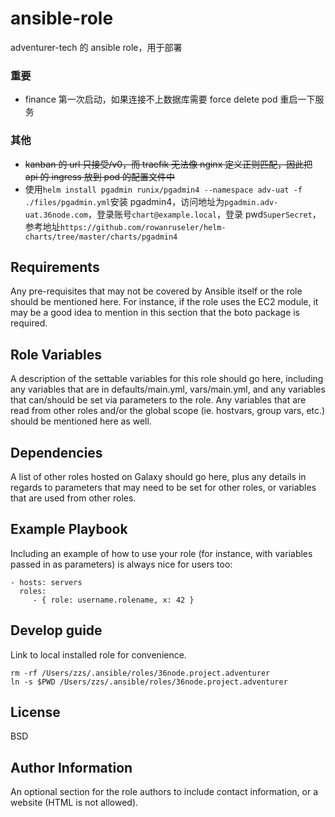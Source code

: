 # ansible-role

adventurer-tech 的 ansible role，用于部署

### 重要

- finance 第一次启动，如果连接不上数据库需要 force delete pod 重启一下服务

### 其他

- ~~kanban 的 url 只接受/v0，而 traefik 无法像 nginx 定义正则匹配，因此把 api 的 ingress 放到 pod 的配置文件中~~
- 使用`helm install pgadmin runix/pgadmin4 --namespace adv-uat -f ./files/pgadmin.yml`安装 pgadmin4，访问地址为`pgadmin.adv-uat.36node.com`，登录账号`chart@example.local`，登录 pwd`SuperSecret`，参考地址`https://github.com/rowanruseler/helm-charts/tree/master/charts/pgadmin4`

## Requirements

Any pre-requisites that may not be covered by Ansible itself or the role should be mentioned here. For instance, if the role uses the EC2 module, it may be a good idea to mention in this section that the boto package is required.

## Role Variables

A description of the settable variables for this role should go here, including any variables that are in defaults/main.yml, vars/main.yml, and any variables that can/should be set via parameters to the role. Any variables that are read from other roles and/or the global scope (ie. hostvars, group vars, etc.) should be mentioned here as well.

## Dependencies

A list of other roles hosted on Galaxy should go here, plus any details in regards to parameters that may need to be set for other roles, or variables that are used from other roles.

## Example Playbook

Including an example of how to use your role (for instance, with variables passed in as parameters) is always nice for users too:

    - hosts: servers
      roles:
         - { role: username.rolename, x: 42 }

## Develop guide

Link to local installed role for convenience.

```
rm -rf /Users/zzs/.ansible/roles/36node.project.adventurer
ln -s $PWD /Users/zzs/.ansible/roles/36node.project.adventurer
```

## License

BSD

## Author Information

An optional section for the role authors to include contact information, or a website (HTML is not allowed).
